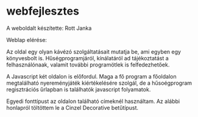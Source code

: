 # webfejlesztes
A weboldalt készítette: Rott Janka

Weblap elérése:

Az oldal egy olyan kávézó szolgáltatásait mutatja be, ami egyben egy könyvesbolt is.
Hűségprogramjáról, kínálatáról ad tájékoztatást a felhasználónaak, valamit további
programötlek is felfedezhetőek.

A Javascript két oldalon is előfordul. Maga a fő program a főoldalon megtalálható nyereményjáték
kiértékelésére szolgál, de a hűsoégprogram regisztrációs űrlapban is találhatók javascript folyamatok.

Egyedi fonttípust az oldalon található címeknél használtam. Az alábbi  honlapról 
töltöttem le a Cinzel Decorative betűtípust.
